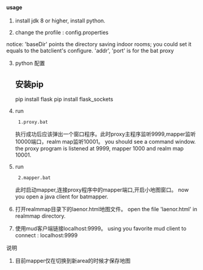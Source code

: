 #### usage

1. install jdk 8 or higher, install python.

2. change the profile : config.properties

notice:  'baseDir' points the directory saving indoor rooms; you could set it equals to the batclient's configure.
    'addr', 'port' is for the bat proxy


3. python 配置

    ## 安装pip
    pip install flask
    pip install flask_sockets
    
3. run

        1.proxy.bat

    执行成功后应该弹出一个窗口程序。此时proxy主程序监听9999,mapper监听10000端口，realm map监听10001。
    you should see a command window. the proxy program is listened at 9999, mapper 1000 and realm map 10001.

4. run
    
        2.mapper.bat
        
    此时启动mapper,连接proxy程序中的mapper端口,开启小地图窗口。
    now you open a java client for batmapper.

5. 打开realmmap目录下的laenor.html地图文件。 open the file 'laenor.html' in realmmap directory.

6. 使用mud客户端链接localhost:9999。 using you favorite mud client to connect : localhost:9999

    
说明

1. 目前mapper仅在切换到新area的时候才保存地图
